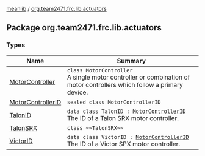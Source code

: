 [meanlib](../index.md) / [org.team2471.frc.lib.actuators](./index.md)

## Package org.team2471.frc.lib.actuators

### Types

| Name | Summary |
|---|---|
| [MotorController](-motor-controller/index.md) | `class MotorController`<br>A single motor controller or combination of motor controllers which follow a primary device. |
| [MotorControllerID](-motor-controller-i-d.md) | `sealed class MotorControllerID` |
| [TalonID](-talon-i-d/index.md) | `data class TalonID : `[`MotorControllerID`](-motor-controller-i-d.md)<br>The ID of a Talon SRX motor controller. |
| [TalonSRX](-talon-s-r-x/index.md) | `class ~~TalonSRX~~` |
| [VictorID](-victor-i-d/index.md) | `data class VictorID : `[`MotorControllerID`](-motor-controller-i-d.md)<br>The ID of a Victor SPX motor controller. |
